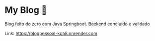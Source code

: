 # My Blog :tada:
Blog feito do zero com Java Springboot. Backend concluído e validado

Link: https://blogpessoal-kpa8.onrender.com

